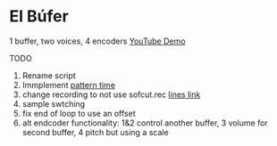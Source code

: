 # El Búfer

1 buffer, two voices, 4 encoders
[YouTube Demo](https://www.youtube.com/watch?v=cIfsTTv7MLU)

TODO
1. Rename script 
2. Immplement [pattern time](https://monome.org/docs/norns/reference/lib/pattern_time)
3. change recording to not use sofcut.rec [lines link](https://llllllll.co/t/oooooo/35828/242?u=mofongo)
4. sample swtching 
5. fix end of loop to use an offset
6. alt endcoder functionality: 1&2 control another buffer, 3 volume for second buffer, 4 pitch but using a scale
